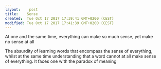 ```yaml
---
layout:    post
title:    Sense
created:  Tue Oct 17 2017 17:39:41 GMT+0200 (CEST)
modified: Tue Oct 17 2017 17:41:39 GMT+0200 (CEST)
---
```


At one and the same time, everything can make so much sense, yet make no sense at all

The absurdity of learning words that encompass the sense of everything, whilst at the same time understanding that a word cannot at all make sense of everything. It faces one with the paradox of meaning